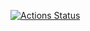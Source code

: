 [![Actions Status](https://github.com/Taka0007/Library/workflows/verify/badge.svg)](https://github.com/Taka0007/Library/actions)
